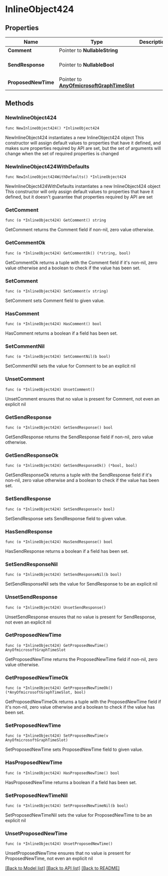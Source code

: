 # InlineObject424

## Properties

Name | Type | Description | Notes
------------ | ------------- | ------------- | -------------
**Comment** | Pointer to **NullableString** |  | [optional] 
**SendResponse** | Pointer to **NullableBool** |  | [optional] [default to false]
**ProposedNewTime** | Pointer to [**AnyOfmicrosoftGraphTimeSlot**](anyOf&lt;microsoft.graph.timeSlot&gt;.md) |  | [optional] 

## Methods

### NewInlineObject424

`func NewInlineObject424() *InlineObject424`

NewInlineObject424 instantiates a new InlineObject424 object
This constructor will assign default values to properties that have it defined,
and makes sure properties required by API are set, but the set of arguments
will change when the set of required properties is changed

### NewInlineObject424WithDefaults

`func NewInlineObject424WithDefaults() *InlineObject424`

NewInlineObject424WithDefaults instantiates a new InlineObject424 object
This constructor will only assign default values to properties that have it defined,
but it doesn't guarantee that properties required by API are set

### GetComment

`func (o *InlineObject424) GetComment() string`

GetComment returns the Comment field if non-nil, zero value otherwise.

### GetCommentOk

`func (o *InlineObject424) GetCommentOk() (*string, bool)`

GetCommentOk returns a tuple with the Comment field if it's non-nil, zero value otherwise
and a boolean to check if the value has been set.

### SetComment

`func (o *InlineObject424) SetComment(v string)`

SetComment sets Comment field to given value.

### HasComment

`func (o *InlineObject424) HasComment() bool`

HasComment returns a boolean if a field has been set.

### SetCommentNil

`func (o *InlineObject424) SetCommentNil(b bool)`

 SetCommentNil sets the value for Comment to be an explicit nil

### UnsetComment
`func (o *InlineObject424) UnsetComment()`

UnsetComment ensures that no value is present for Comment, not even an explicit nil
### GetSendResponse

`func (o *InlineObject424) GetSendResponse() bool`

GetSendResponse returns the SendResponse field if non-nil, zero value otherwise.

### GetSendResponseOk

`func (o *InlineObject424) GetSendResponseOk() (*bool, bool)`

GetSendResponseOk returns a tuple with the SendResponse field if it's non-nil, zero value otherwise
and a boolean to check if the value has been set.

### SetSendResponse

`func (o *InlineObject424) SetSendResponse(v bool)`

SetSendResponse sets SendResponse field to given value.

### HasSendResponse

`func (o *InlineObject424) HasSendResponse() bool`

HasSendResponse returns a boolean if a field has been set.

### SetSendResponseNil

`func (o *InlineObject424) SetSendResponseNil(b bool)`

 SetSendResponseNil sets the value for SendResponse to be an explicit nil

### UnsetSendResponse
`func (o *InlineObject424) UnsetSendResponse()`

UnsetSendResponse ensures that no value is present for SendResponse, not even an explicit nil
### GetProposedNewTime

`func (o *InlineObject424) GetProposedNewTime() AnyOfmicrosoftGraphTimeSlot`

GetProposedNewTime returns the ProposedNewTime field if non-nil, zero value otherwise.

### GetProposedNewTimeOk

`func (o *InlineObject424) GetProposedNewTimeOk() (*AnyOfmicrosoftGraphTimeSlot, bool)`

GetProposedNewTimeOk returns a tuple with the ProposedNewTime field if it's non-nil, zero value otherwise
and a boolean to check if the value has been set.

### SetProposedNewTime

`func (o *InlineObject424) SetProposedNewTime(v AnyOfmicrosoftGraphTimeSlot)`

SetProposedNewTime sets ProposedNewTime field to given value.

### HasProposedNewTime

`func (o *InlineObject424) HasProposedNewTime() bool`

HasProposedNewTime returns a boolean if a field has been set.

### SetProposedNewTimeNil

`func (o *InlineObject424) SetProposedNewTimeNil(b bool)`

 SetProposedNewTimeNil sets the value for ProposedNewTime to be an explicit nil

### UnsetProposedNewTime
`func (o *InlineObject424) UnsetProposedNewTime()`

UnsetProposedNewTime ensures that no value is present for ProposedNewTime, not even an explicit nil

[[Back to Model list]](../README.md#documentation-for-models) [[Back to API list]](../README.md#documentation-for-api-endpoints) [[Back to README]](../README.md)


